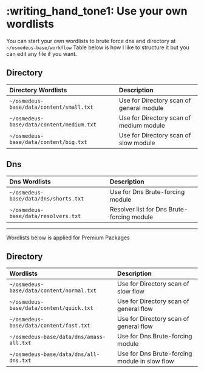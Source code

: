 # :writing_hand_tone1: Use your own wordlists

You can start your own wordlists to brute force dns and directory at `~/osmedeus-base/workflow`
Table below is how I like to structure it but you can edit any file if you want.


## Directory

| Directory Wordlists                         | Description                               |
|:--------------------------------------------|:------------------------------------------|
| `~/osmedeus-base/data/content/small.txt`    | Use for Directory scan of general module  |
| `~/osmedeus-base/data/content/medium.txt`   | Use for Directory scan of medium module  |
| `~/osmedeus-base/data/content/big.txt`      | Use for Directory scan of slow module    |


## Dns

| Dns Wordlists                               | Description                               |
|:--------------------------------------------|:------------------------------------------|
| `~/osmedeus-base/data/dns/shorts.txt`       | Use for Dns Brute-forcing module          |
| `~/osmedeus-base/data/resolvers.txt`        | Resolver list for Dns Brute-forcing module|

***

Wordlists below is applied for Premium Packages

## Directory

| Wordlists                                   | Description                               |
|:--------------------------------------------|:------------------------------------------|
| `~/osmedeus-base/data/content/normal.txt`   | Use for Directory scan of slow flow  |
| `~/osmedeus-base/data/content/quick.txt`    | Use for Directory scan of general flow    |
| `~/osmedeus-base/data/content/fast.txt`     | Use for Directory scan of general flow    |
| `~/osmedeus-base/data/dns/amass-all.txt`       | Use for Dns Brute-forcing module          |
| `~/osmedeus-base/data/dns/all-dns.txt`       | Use for Dns Brute-forcing module in slow flow          |
